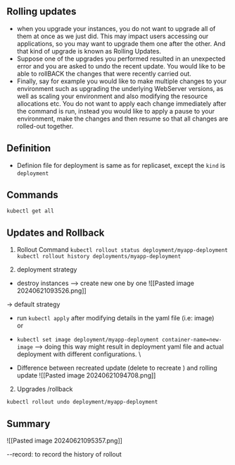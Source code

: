 ##  Rolling updates
-  when you upgrade your instances, you do not want to upgrade all of them at once as we just did. This may impact users accessing our applications, so you may want to upgrade them one after the other. And that kind of upgrade is known as  Rolling Updates.
- Suppose one of the upgrades you performed resulted in an unexpected error and you are asked to undo the recent update. You would like to be able to rollBACK the changes that were recently carried out. 
- Finally, say for example you would like to make multiple changes to your environment such as upgrading the underlying WebServer versions, as well as scaling your environment and also modifying the resource allocations etc. You do not want to apply each change immediately after the command is run, instead you would like to apply a pause to your environment, make the changes and then resume so that all changes are rolled-out together.


## Definition 

- Definion file for deployment is same as for replicaset, except the `kind` is `deployment`

## Commands

`kubectl get all`


## Updates and Rollback


1. Rollout Command
`kubectl rollout status deployment/myapp-deployment`
`kubectl rollout history deployments/myapp-deployment`

2. deployment strategy 
- destroy instances --> create new one  by one 
![[Pasted image 20240621093526.png]]

-> default strategy 

- run `kubectl apply` after modifying details in the yaml file (i.e: image)\
or 
- `kubectl set image deployment/myapp-deployment container-name=new-image` 
--> doing this way might result in deployment yaml file and actual deployment with different configurations. \

- Difference between recreated update (delete to recreate ) and rolling update 
![[Pasted image 20240621094708.png]]


2. Upgrades /rollback

`kubectl rollout undo deployment/myapp-deployment`



## Summary 


![[Pasted image 20240621095357.png]]


--record: to record the history of rollout 